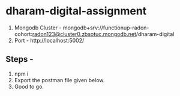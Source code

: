# dharam-digital-assignment

1. Mongodb Cluster - mongodb+srv://functionup-radon-cohort:radon123@cluster0.zbsotuc.mongodb.net/dharam-digital
2. Port - http://localhost:5002/

## Steps -
1. npm i
2. Export the postman file given below.
3. Good to go.
